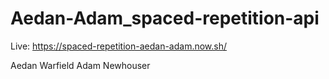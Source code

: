# Aedan-Adam_spaced-repetition-api
Live: https://spaced-repetition-aedan-adam.now.sh/

Aedan Warfield
Adam Newhouser
